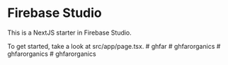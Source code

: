 # Firebase Studio

This is a NextJS starter in Firebase Studio.

To get started, take a look at src/app/page.tsx.
#   g h f a r  
 #   g h f a r o r g a n i c s  
 #   g h f a r o r g a n i c s  
 #   g h f a r o r g a n i c s  
 